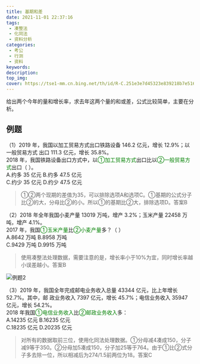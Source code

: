 ```yaml
---
title: 基期和差
date: 2021-11-01 22:37:16
tags:
 - 凑整法
 - 化同法
 - 资料分析
categories:
 - 考公
 - 行测
 - 资料
keywords:
description:
top_img:
cover: https://tse1-mm.cn.bing.net/th/id/R-C.251e3e7d45323e839218b7e5161a0855?rik=eID11f0vrRIAIg&riu=http%3a%2f%2fi2.hdslb.com%2fbfs%2farchive%2f9d84480ffa8d071b16fc44066478c396c9152549.jpg&ehk=ouHOCWQ6SJfh11DBW9cSIOt3iFJJRnglDcAw9dNqEJg%3d&risl=&pid=ImgRaw&r=0
---
```

给出两个今年的量和增长率，求去年这两个量的和或差，公式比较简单，主要在分析。

## 例题
（1）2019 年，我国以加工贸易方式出口铁路设备 146.2 亿元，增长 12.9%；以一般贸易方式 出口 111.3 亿元，增长 35.8%。   
2018 年，我国铁路设备出口方式中，以<font color=green>①加工贸易方式</font>出口比以<font color=green>②一般贸易方式</font>出口（ ）。    
A.约多 35 亿元 B.约多 47.5 亿元  
C.约少 35 亿元 D.约少 47.5 亿元

> ①②两个现期的差值为35，可以排除选项A和选项C。①基期的公式分子比②的大，分母比②的小。所以①的基期比②大，排除选项D。答案B

（2）2018 年全年我国小麦产量 13019 万吨，增产 3.2%；玉米产量 22458 万吨，增产 4.1%。  
2017 年，我国<font color=green>①玉米产量</font>比<font color=green>②小麦产量</font>多？（ ）   
A.8642 万吨 B.8958 万吨   
C.9429 万吨 D.9915 万吨

> 使用凑整法处理数据，需要注意的是，增长率小于10%为宜，同时增长率越小误差越小。答案B

![例题2](https://wx1.sinaimg.cn/mw690/005SoUZ5ly1gw02clch0vj30kn09zt96.jpg)

（3）2019 年，我国全年完成邮电业务收入总量 43344 亿元，比上年增长 52.7%。其中，邮 政业务收入 7397 亿元，增长 45.7%；电信业务收入 35947 亿元，增长 54.2%。   
2018 年我国<font color=green>①电信业务收入</font>比<font color=green>②邮政业务收入</font>多：   
A.14235 亿元 B.16235 亿元   
C.18235 亿元 D.20235 亿元

> 对所有的数据取前三位，使用化同法处理数据。①分母减4凑成150，分子减9等于350。②分母加5凑成150，分子加25等于764。由于①比②式分子多去除一位，所以相减后为274/1.5前两位为18。答案C